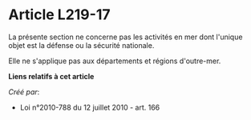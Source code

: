# Article L219-17

La présente section ne concerne pas les activités en mer dont l'unique objet est la défense ou la sécurité nationale. 

Elle ne s'applique pas aux départements et régions d'outre-mer.

**Liens relatifs à cet article**

_Créé par_:

  - Loi n°2010-788 du 12 juillet 2010 - art. 166
